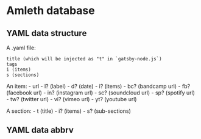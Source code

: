 # Amleth database

## YAML data structure

A .yaml file:

    title (which will be injected as "t" in `gatsby-node.js`)
    tags
    i (items)
    s (sections)

An item:
    - url
    - l? (label)
    - d? (date)
    - i? (items)
    - bc? (bandcamp url)
    - fb? (facebook url)
    - in? (instagram url)
    - sc? (soundcloud url)
    - sp? (spotify url)
    - tw? (twitter url)
    - vi? (vimeo url)
    - yt? (youtube url)

A section:
    - t (title)
    - i? (items)
    - s? (sub-sections)

## YAML data abbrv